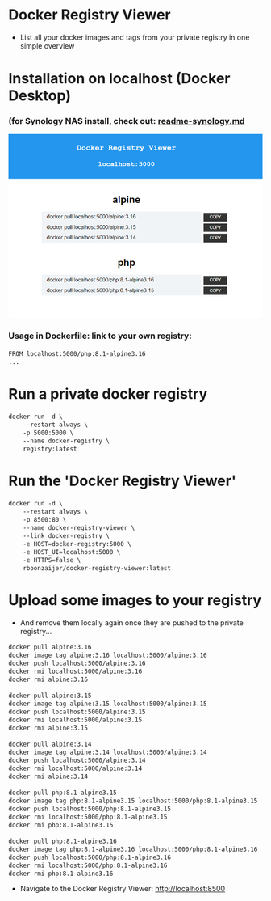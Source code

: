 # Docker Registry Viewer

-  List all your docker images and tags from your private registry in one simple overview

# Installation on localhost (Docker Desktop)

### (for Synology NAS install, check out: [readme-synology.md](readme-synology.md)

![](docs/preview-localhost.png)

### Usage in Dockerfile: link to your own registry:
```
FROM localhost:5000/php:8.1-alpine3.16
...
```


# Run a private docker registry
```
docker run -d \
	--restart always \
	-p 5000:5000 \
	--name docker-registry \
	registry:latest
```


# Run the 'Docker Registry Viewer'

```
docker run -d \
	--restart always \
	-p 8500:80 \
	--name docker-registry-viewer \
	--link docker-registry \
	-e HOST=docker-registry:5000 \
	-e HOST_UI=localhost:5000 \
	-e HTTPS=false \
	rboonzaijer/docker-registry-viewer:latest
```


# Upload some images to your registry
- And remove them locally again once they are pushed to the private registry...
```
docker pull alpine:3.16
docker image tag alpine:3.16 localhost:5000/alpine:3.16
docker push localhost:5000/alpine:3.16
docker rmi localhost:5000/alpine:3.16
docker rmi alpine:3.16

docker pull alpine:3.15
docker image tag alpine:3.15 localhost:5000/alpine:3.15
docker push localhost:5000/alpine:3.15
docker rmi localhost:5000/alpine:3.15
docker rmi alpine:3.15

docker pull alpine:3.14
docker image tag alpine:3.14 localhost:5000/alpine:3.14
docker push localhost:5000/alpine:3.14
docker rmi localhost:5000/alpine:3.14
docker rmi alpine:3.14

docker pull php:8.1-alpine3.15
docker image tag php:8.1-alpine3.15 localhost:5000/php:8.1-alpine3.15
docker push localhost:5000/php:8.1-alpine3.15
docker rmi localhost:5000/php:8.1-alpine3.15
docker rmi php:8.1-alpine3.15

docker pull php:8.1-alpine3.16
docker image tag php:8.1-alpine3.16 localhost:5000/php:8.1-alpine3.16
docker push localhost:5000/php:8.1-alpine3.16
docker rmi localhost:5000/php:8.1-alpine3.16
docker rmi php:8.1-alpine3.16
```

- Navigate to the Docker Registry Viewer: [http://localhost:8500](http://localhost:8500)
